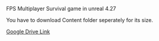 FPS Multiplayer Survival game in unreal 4.27


You have to download Content folder seperately for its size.


[Google Drive Link](https://drive.google.com/file/d/1YX6nl45-ECZWfJ1Lb_3IypGZYiceI3v7/view?usp=sharing)
